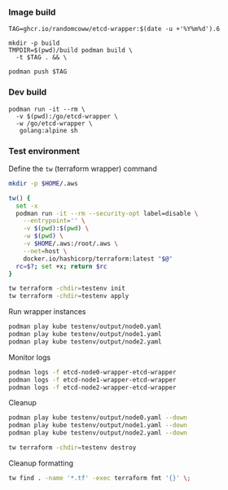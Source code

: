 ### Image build

```
TAG=ghcr.io/randomcoww/etcd-wrapper:$(date -u +'%Y%m%d').6

mkdir -p build
TMPDIR=$(pwd)/build podman build \
  -t $TAG . && \

podman push $TAG
```

### Dev build

```
podman run -it --rm \
  -v $(pwd):/go/etcd-wrapper \
  -w /go/etcd-wrapper \
   golang:alpine sh
```

### Test environment

Define the `tw` (terraform wrapper) command

```bash
mkdir -p $HOME/.aws

tw() {
  set -x
  podman run -it --rm --security-opt label=disable \
    --entrypoint='' \
    -v $(pwd):$(pwd) \
    -w $(pwd) \
    -v $HOME/.aws:/root/.aws \
    --net=host \
    docker.io/hashicorp/terraform:latest "$@"
  rc=$?; set +x; return $rc
}
```

```bash
tw terraform -chdir=testenv init
tw terraform -chdir=testenv apply
```

Run wrapper instances

```bash
podman play kube testenv/output/node0.yaml
podman play kube testenv/output/node1.yaml
podman play kube testenv/output/node2.yaml
```

Monitor logs

```bash
podman logs -f etcd-node0-wrapper-etcd-wrapper
podman logs -f etcd-node1-wrapper-etcd-wrapper
podman logs -f etcd-node2-wrapper-etcd-wrapper
```

Cleanup

```bash
podman play kube testenv/output/node0.yaml --down
podman play kube testenv/output/node1.yaml --down
podman play kube testenv/output/node2.yaml --down

tw terraform -chdir=testenv destroy
```

Cleanup formatting

```bash
tw find . -name '*.tf' -exec terraform fmt '{}' \;
```